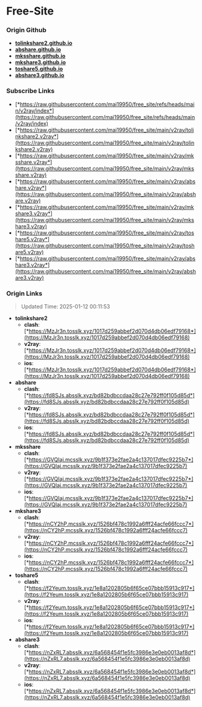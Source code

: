 # Free-Site

### Origin Github

- [**tolinkshare2.github.io**](https://github.com/tolinkshare2/tolinkshare2.github.io)
- [**abshare.github.io**](https://github.com/abshare/abshare.github.io)
- [**mksshare.github.io**](https://github.com/mksshare/mksshare.github.io)
- [**mkshare3.github.io**](https://github.com/mkshare3/mkshare3.github.io)
- [**toshare5.github.io**](https://github.com/toshare5/toshare5.github.io)
- [**abshare3.github.io**](https://github.com/abshare3/abshare3.github.io)

### Subscribe Links

- [*https://raw.githubusercontent.com/mai19950/free_site/refs/heads/main/v2ray/index*](https://raw.githubusercontent.com/mai19950/free_site/refs/heads/main/v2ray/index)
- [*https://raw.githubusercontent.com/mai19950/free_site/main/v2ray/tolinkshare2.v2ray*](https://raw.githubusercontent.com/mai19950/free_site/main/v2ray/tolinkshare2.v2ray)
- [*https://raw.githubusercontent.com/mai19950/free_site/main/v2ray/mksshare.v2ray*](https://raw.githubusercontent.com/mai19950/free_site/main/v2ray/mksshare.v2ray)
- [*https://raw.githubusercontent.com/mai19950/free_site/main/v2ray/abshare.v2ray*](https://raw.githubusercontent.com/mai19950/free_site/main/v2ray/abshare.v2ray)
- [*https://raw.githubusercontent.com/mai19950/free_site/main/v2ray/mkshare3.v2ray*](https://raw.githubusercontent.com/mai19950/free_site/main/v2ray/mkshare3.v2ray)
- [*https://raw.githubusercontent.com/mai19950/free_site/main/v2ray/toshare5.v2ray*](https://raw.githubusercontent.com/mai19950/free_site/main/v2ray/toshare5.v2ray)
- [*https://raw.githubusercontent.com/mai19950/free_site/main/v2ray/abshare3.v2ray*](https://raw.githubusercontent.com/mai19950/free_site/main/v2ray/abshare3.v2ray)

### Origin Links

> Updated Time: 2025-01-12 00:11:53

- **tolinkshare2**
  - **clash**: [*https://MzJr3n.tosslk.xyz/1017d259abbef2d070d4db06edf79168*](https://MzJr3n.tosslk.xyz/1017d259abbef2d070d4db06edf79168)
  - **v2ray**: [*https://MzJr3n.tosslk.xyz/1017d259abbef2d070d4db06edf79168*](https://MzJr3n.tosslk.xyz/1017d259abbef2d070d4db06edf79168)
  - **ios**: [*https://MzJr3n.tosslk.xyz/1017d259abbef2d070d4db06edf79168*](https://MzJr3n.tosslk.xyz/1017d259abbef2d070d4db06edf79168)
- **abshare**
  - **clash**: [*https://fd8SJs.absslk.xyz/bd82bdbccdaa28c27e792ff0f105d85d*](https://fd8SJs.absslk.xyz/bd82bdbccdaa28c27e792ff0f105d85d)
  - **v2ray**: [*https://fd8SJs.absslk.xyz/bd82bdbccdaa28c27e792ff0f105d85d*](https://fd8SJs.absslk.xyz/bd82bdbccdaa28c27e792ff0f105d85d)
  - **ios**: [*https://fd8SJs.absslk.xyz/bd82bdbccdaa28c27e792ff0f105d85d*](https://fd8SJs.absslk.xyz/bd82bdbccdaa28c27e792ff0f105d85d)
- **mksshare**
  - **clash**: [*https://GVQIaj.mcsslk.xyz/9b1f373e2fae2a4c137017dfec9225b7*](https://GVQIaj.mcsslk.xyz/9b1f373e2fae2a4c137017dfec9225b7)
  - **v2ray**: [*https://GVQIaj.mcsslk.xyz/9b1f373e2fae2a4c137017dfec9225b7*](https://GVQIaj.mcsslk.xyz/9b1f373e2fae2a4c137017dfec9225b7)
  - **ios**: [*https://GVQIaj.mcsslk.xyz/9b1f373e2fae2a4c137017dfec9225b7*](https://GVQIaj.mcsslk.xyz/9b1f373e2fae2a4c137017dfec9225b7)
- **mkshare3**
  - **clash**: [*https://nCY2hP.mcsslk.xyz/1526bf478c1992a6fff24acfe66fccc7*](https://nCY2hP.mcsslk.xyz/1526bf478c1992a6fff24acfe66fccc7)
  - **v2ray**: [*https://nCY2hP.mcsslk.xyz/1526bf478c1992a6fff24acfe66fccc7*](https://nCY2hP.mcsslk.xyz/1526bf478c1992a6fff24acfe66fccc7)
  - **ios**: [*https://nCY2hP.mcsslk.xyz/1526bf478c1992a6fff24acfe66fccc7*](https://nCY2hP.mcsslk.xyz/1526bf478c1992a6fff24acfe66fccc7)
- **toshare5**
  - **clash**: [*https://f2Yeum.tosslk.xyz/1e8a1202805b6f65ce07bbb15913c917*](https://f2Yeum.tosslk.xyz/1e8a1202805b6f65ce07bbb15913c917)
  - **v2ray**: [*https://f2Yeum.tosslk.xyz/1e8a1202805b6f65ce07bbb15913c917*](https://f2Yeum.tosslk.xyz/1e8a1202805b6f65ce07bbb15913c917)
  - **ios**: [*https://f2Yeum.tosslk.xyz/1e8a1202805b6f65ce07bbb15913c917*](https://f2Yeum.tosslk.xyz/1e8a1202805b6f65ce07bbb15913c917)
- **abshare3**
  - **clash**: [*https://nZxRL7.absslk.xyz/6a568454f1e5fc3986e3e0eb0013af8d*](https://nZxRL7.absslk.xyz/6a568454f1e5fc3986e3e0eb0013af8d)
  - **v2ray**: [*https://nZxRL7.absslk.xyz/6a568454f1e5fc3986e3e0eb0013af8d*](https://nZxRL7.absslk.xyz/6a568454f1e5fc3986e3e0eb0013af8d)
  - **ios**: [*https://nZxRL7.absslk.xyz/6a568454f1e5fc3986e3e0eb0013af8d*](https://nZxRL7.absslk.xyz/6a568454f1e5fc3986e3e0eb0013af8d)
